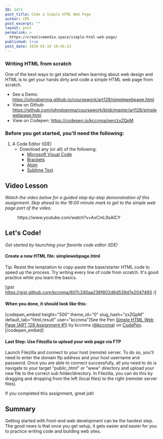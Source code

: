 ```yaml
---
ID: 1471
post_title: Code a Simple HTML Web Page
author: CMS
post_excerpt: ""
layout: post
permalink: >
  https://creativemedia.space/simple-html-web-page/
published: true
post_date: 2018-01-18 10:45:23
---
```

<!-- wp:heading {"level":3} -->
<h3>Writing HTML from scratch</h3>
<!-- /wp:heading -->

<!-- wp:paragraph -->
<p>One of the best ways to get started when learning about web design and HTML is to get your hands dirty and code a simple HTML web page from scratch.</p>
<!-- /wp:paragraph -->

<!-- wp:list -->
<ul><li>See a Demo: <a href="https://johndoenma.github.io/coursework/art128/simplewebpage.html">https://johndoenma.github.io/coursework/art128/simplewebpage.html</a></li><li>View on Github: <a href="https://github.com/johndoenma/coursework/blob/master/art128/simplewebpage.html">https://github.com/johndoenma/coursework/blob/master/art128/simplewebpage.html</a></li><li>View on Codepen: <a href="https://codepen.io/kccnma/pen/zxZQpM">https://codepen.io/kccnma/pen/zxZQpM</a></li></ul>
<!-- /wp:list -->

<!-- wp:heading {"level":3} -->
<h3>Before you get started, you'll need the following:</h3>
<!-- /wp:heading -->

<!-- wp:list {"ordered":true} -->
<ol><li>A Code Editor (IDE)
<ul><li>Download any (or all) of the following:
<ul><li><a href="https://code.visualstudio.com/">Microsoft Visual Code</a></li><li><a href="http://brackets.io/">Brackets</a></li><li><a href="https://atom.io/">Atom</a></li><li><a href="https://www.sublimetext.com/">Sublime Text</a></li></ul>
</li></ul>
</li></ol>
<!-- /wp:list -->

<!-- wp:heading -->
<h2>Video Lesson</h2>
<!-- /wp:heading -->

<!-- wp:paragraph -->
<p><em>Watch the video below for a guided step-by-step demonstration of this assignment. Skip ahead to the 16:00 minute mark to get to the simple web page part of the video.&nbsp;</em></p>
<!-- /wp:paragraph -->

<!-- wp:core-embed/youtube {"url":"https://www.youtube.com/watch?v=AxCmL9sAlCY","type":"video","providerNameSlug":"youtube","className":"wp-embed-aspect-16-9 wp-has-aspect-ratio"} -->
<figure class="wp-block-embed-youtube wp-block-embed is-type-video is-provider-youtube wp-embed-aspect-16-9 wp-has-aspect-ratio"><div class="wp-block-embed__wrapper">
https://www.youtube.com/watch?v=AxCmL9sAlCY
</div></figure>
<!-- /wp:core-embed/youtube -->

<!-- wp:heading -->
<h2>Let's Code!</h2>
<!-- /wp:heading -->

<!-- wp:paragraph -->
<p><em>Get started by launching your favorite code editor (IDE)</em></p>
<!-- /wp:paragraph -->

<!-- wp:heading {"level":4} -->
<h4>Create a new HTML file: simplewebpage.html</h4>
<!-- /wp:heading -->

<!-- wp:paragraph -->
<p>Tip: Resist the temptation to copy-paste the base/starter HTML code to speed up the process. Try writing every line of code from scratch. It's good practice while you learn the basics.</p>
<!-- /wp:paragraph -->

<!-- wp:shortcode -->
[gist https://gist.github.com/kccnma/607c240aa236f602d6d539d7e2047493 /]
<!-- /wp:shortcode -->

<!-- wp:heading {"level":4} -->
<h4>When you done, it should look like this:</h4>
<!-- /wp:heading -->

<!-- wp:shortcode -->
[codepen_embed height="500" theme_id="0" slug_hash="zxZQpM" default_tab="html,result" user="kccnma"]See the Pen <a href="https://codepen.io/kccnma/pen/zxZQpM/">Simple HTML Web Page (ART 128 Assignment #1)</a> by kccnma (<a href="https://codepen.io/kccnma">@kccnma</a>) on <a href="https://codepen.io">CodePen</a>.[/codepen_embed]
<!-- /wp:shortcode -->

<!-- wp:paragraph -->
<p></p>
<!-- /wp:paragraph -->

<!-- wp:heading {"level":4} -->
<h4>Last Step: Use Filezilla to upload your web page via FTP</h4>
<!-- /wp:heading -->

<!-- wp:paragraph -->
<p>Launch Filezilla and connect to your host (remote) server. To do so, you'll need to enter the domain ftp address and your host username and password. Once you are able to connect successfully, all you need to do is navigate to your target "public_html" or "www" directory and upload your new file to the correct sub folder/directory. In Filezilla, you can do this by dragging and dropping from the left (local files) to the right (remoter server files).</p>
<!-- /wp:paragraph -->

<!-- wp:paragraph -->
<p>If you completed this assignment, great job!<br></p>
<!-- /wp:paragraph -->

<!-- wp:heading -->
<h2>Summary</h2>
<!-- /wp:heading -->

<!-- wp:paragraph -->
<p>Getting started with front-end web development can be the hardest step. The good news is that once you get setup, it gets easier and easier for you to practice writing code and building web sites.</p>
<!-- /wp:paragraph -->